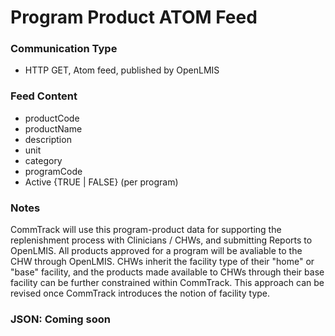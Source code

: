 # Program Product ATOM Feed

### Communication Type

- HTTP GET, Atom feed, published by OpenLMIS

### Feed Content

- productCode
- productName
- description
- unit
- category
- programCode
- Active {TRUE | FALSE} (per program)

### Notes

CommTrack will use this program-product data for supporting the replenishment process with Clinicians / CHWs, and submitting Reports to OpenLMIS. All products approved for a program will be avaliable to the CHW through OpenLMIS. CHWs inherit the facility type of their "home" or "base" facility, and the products made available to CHWs through their base facility can be further constrained within CommTrack. This approach can be revised once CommTrack introduces the notion of facility type.

### JSON: Coming soon

